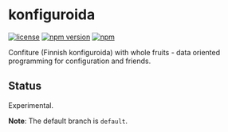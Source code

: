 # konfiguroida

[![license](https://img.shields.io/github/license/sthagen/konfiguroida.svg?style=flat)](https://github.com/sthagen/konfiguroida/blob/default/LICENSE)
[![npm version](https://badge.fury.io/js/konfiguroida.svg)](https://www.npmjs.com/package/konfiguroida)
[![npm](https://img.shields.io/npm/dm/konfiguroida.svg)](https://www.npmjs.com/package/konfiguroida)

Confiture (Finnish konfiguroida) with whole fruits - data oriented programming for configuration and friends.

## Status

Experimental.

**Note**: The default branch is `default`.

